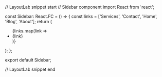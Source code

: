 // LayoutLab snippet start
// Sidebar component
import React from 'react';

const Sidebar: React.FC = () => {
  const links = ['Services', 'Contact', 'Home', 'Blog', 'About'];
  return (
    <aside>
      <ul>
        {links.map(link => <li key={link}>{link}</li>)}
      </ul>
    </aside>
  );
};

export default Sidebar;

// LayoutLab snippet end
